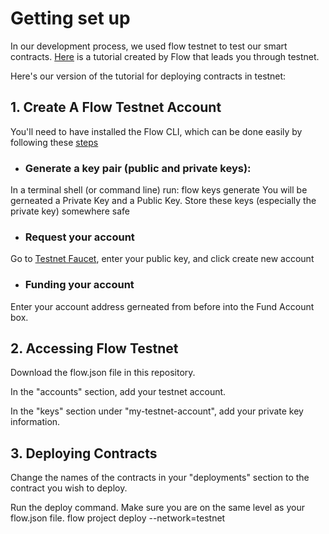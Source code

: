 # Getting set up
In our development process, we used flow testnet to test our smart contracts. 
[Here](https://docs.onflow.org/dapp-deployment/testnet-deployment) is a tutorial created by Flow that leads you through testnet. 

Here's our version of the tutorial for deploying contracts in testnet: 

## 1. Create A Flow Testnet Account

You'll need to have installed the Flow CLI, which can be done easily by following these [steps](https://docs.onflow.org/flow-cli/install)

- ### Generate a key pair (public and private keys):
In a terminal shell (or command line) run:
    flow keys generate
You will be gerneated a Private Key and a Public Key. Store these keys (especially the private key) somewhere safe

- ### Request your account
 Go to [Testnet Faucet](https://testnet-faucet-v2.onflow.org/), enter your public key, and click create new account

- ### Funding your account
 Enter your account address gerneated from before into the Fund Account box.
 
 ## 2. Accessing Flow Testnet
 
 Download the flow.json file in this repository. 
 
 In the "accounts" section, add your testnet account.
 
 In the "keys" section under "my-testnet-account", add your private key information.
 
 
## 3. Deploying Contracts
 Change the names of the contracts in your "deployments" section to the contract you wish to deploy.
 
 Run the deploy command. Make sure you are on the same level as your flow.json file.
     flow project deploy --network=testnet
